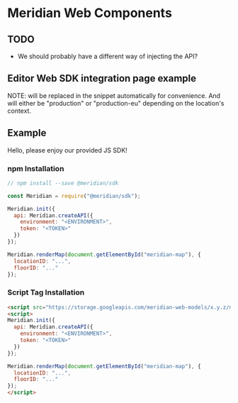 # Meridian Web Components

## TODO

- We should probably have a different way of injecting the API?

## Editor Web SDK integration page example

NOTE: <TOKEN> will be replaced in the snippet automatically for convenience. And
<ENVIRONMENT> will either be "production" or "production-eu" depending on the
location's context.

## Example

Hello, please enjoy our provided JS SDK!

### npm Installation

```js
// npm install --save @meridian/sdk

const Meridian = require("@meridian/sdk");

Meridian.init({
  api: Meridian.createAPI({
    environment: "<ENVIRONMENT>",
    token: "<TOKEN>"
  })
});

Meridian.renderMap(document.getElementById("meridian-map"), {
  locationID: "...",
  floorID: "..."
});
```

### Script Tag Installation

```html
<script src="https://storage.googleapis.com/meridian-web-models/x.y.z/meridian.js"></script>
<script>
Meridian.init({
  api: Meridian.createAPI({
    environment: "<ENVIRONMENT>",
    token: "<TOKEN>"
  })
});

Meridian.renderMap(document.getElementById("meridian-map"), {
  locationID: "...",
  floorID: "..."
});
</script>
```
